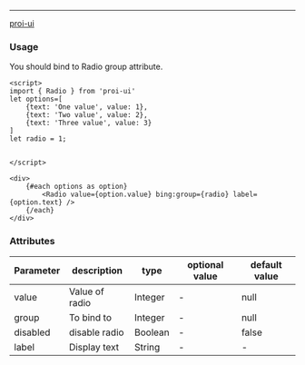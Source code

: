 ---
[proi-ui](https://github.com/specialdoom/proi-ui)
### Usage
You should bind to Radio group attribute.
```sveltehtml
<script>
import { Radio } from 'proi-ui'
let options=[
    {text: 'One value', value: 1},
    {text: 'Two value', value: 2},
    {text: 'Three value', value: 3}
]
let radio = 1;


</script>

<div>
    {#each options as option}
        <Radio value={option.value} bing:group={radio} label={option.text} />
    {/each}
</div>
```
### Attributes
| Parameter | description | type | optional value | default value |
| --- | --- | --- | --- | --- |
| value | Value of radio | Integer | - | null |
| group | To bind to | Integer | - | null |
| disabled | disable radio | Boolean | - | false |
| label | Display text| String | - | - |